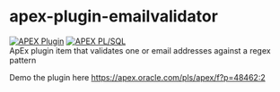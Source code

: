 # apex-plugin-emailvalidator
[![APEX Plugin](https://cdn.rawgit.com/Dani3lSun/apex-github-badges/b7e95341/badges/apex-plugin-badge.svg)](<LINK>)
[![APEX PL/SQL](https://cdn.rawgit.com/Dani3lSun/apex-github-badges/6ed914a1/badges/apex-plsql-badge.svg)](<LINK>)<br>
ApEx plugin item that validates one or email addresses against a regex pattern

Demo the plugin here https://apex.oracle.com/pls/apex/f?p=48462:2

